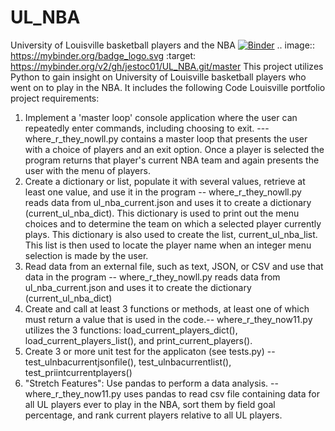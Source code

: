 # UL_NBA
University of Louisville basketball players and the NBA
[![Binder](https://mybinder.org/badge_logo.svg)](https://mybinder.org/v2/gh/jestoc01/UL_NBA.git/master)
.. image:: https://mybinder.org/badge_logo.svg
 :target: https://mybinder.org/v2/gh/jestoc01/UL_NBA.git/master
 This project utilizes Python to gain insight on University of Louisville basketball players who went on to play in the NBA. It includes the following Code Louisville portfolio project requirements:
 1) Implement a 'master loop' console application where the user can repeatedly enter commands, including choosing to exit. --- where_r_they_nowll.py contains a master loop that presents the user with a choice of players and an exit option. Once a player is selected the program returns that player's current NBA team and again presents the user with the menu of players.
 2) Create a dictionary or list, populate it with several values, retrieve at least one value, and use it in the program -- where_r_they_nowll.py reads data from ul_nba_current.json and uses it to create a dictionary (current_ul_nba_dict). This dictionary is used to print out the menu choices and to determine the team on which a selected player currently plays. This dictionary is also used to create the list, current_ul_nba_list. This list is then used to locate the player name when an integer menu selection is made by the user.
 3) Read data from an external file, such as text, JSON, or CSV and use that data in the program -- where_r_they_nowll.py reads data from ul_nba_current.json and uses it to create the dictionary (current_ul_nba_dict)
 4) Create and call at least 3 functions or methods, at least one of which must return a value that is used in the code.-- where_r_they_now11.py utilizes the 3 functions: load_current_players_dict(), load_current_players_list(), and print_current_players().
 5) Create 3 or more unit test for the applicaton (see tests.py) -- test_ulnbacurrentjsonfile(), test_ulnbacurrentlist(), test_priintcurrentplayers()
 6) "Stretch Features": Use pandas to perform a data analysis. -- where_r_they_now11.py uses pandas to read csv file containing data for all UL players ever to play in the NBA, sort them by field goal percentage, and rank current players relative to all UL players.
